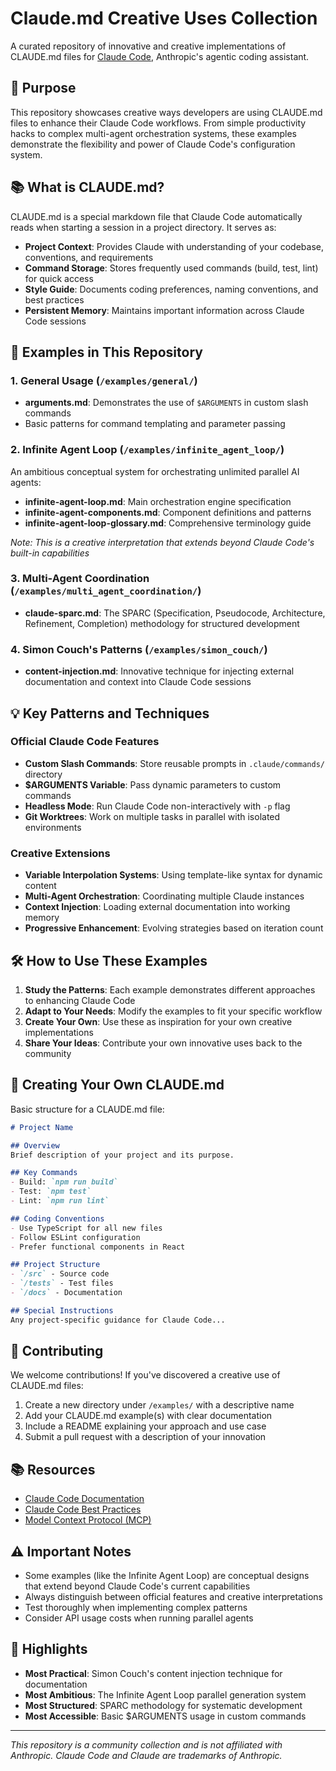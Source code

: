 # Claude.md Creative Uses Collection

A curated repository of innovative and creative implementations of CLAUDE.md files for [Claude Code](https://www.anthropic.com/claude-code), Anthropic's agentic coding assistant.

## 🎯 Purpose

This repository showcases creative ways developers are using CLAUDE.md files to enhance their Claude Code workflows. From simple productivity hacks to complex multi-agent orchestration systems, these examples demonstrate the flexibility and power of Claude Code's configuration system.

## 📚 What is CLAUDE.md?

CLAUDE.md is a special markdown file that Claude Code automatically reads when starting a session in a project directory. It serves as:

- **Project Context**: Provides Claude with understanding of your codebase, conventions, and requirements
- **Command Storage**: Stores frequently used commands (build, test, lint) for quick access
- **Style Guide**: Documents coding preferences, naming conventions, and best practices
- **Persistent Memory**: Maintains important information across Claude Code sessions

## 🚀 Examples in This Repository

### 1. **General Usage** (`/examples/general/`)
- **arguments.md**: Demonstrates the use of `$ARGUMENTS` in custom slash commands
- Basic patterns for command templating and parameter passing

### 2. **Infinite Agent Loop** (`/examples/infinite_agent_loop/`)
An ambitious conceptual system for orchestrating unlimited parallel AI agents:
- **infinite-agent-loop.md**: Main orchestration engine specification
- **infinite-agent-components.md**: Component definitions and patterns
- **infinite-agent-loop-glossary.md**: Comprehensive terminology guide

*Note: This is a creative interpretation that extends beyond Claude Code's built-in capabilities*

### 3. **Multi-Agent Coordination** (`/examples/multi_agent_coordination/`)
- **claude-sparc.md**: The SPARC (Specification, Pseudocode, Architecture, Refinement, Completion) methodology for structured development

### 4. **Simon Couch's Patterns** (`/examples/simon_couch/`)
- **content-injection.md**: Innovative technique for injecting external documentation and context into Claude Code sessions

## 💡 Key Patterns and Techniques

### Official Claude Code Features
- **Custom Slash Commands**: Store reusable prompts in `.claude/commands/` directory
- **$ARGUMENTS Variable**: Pass dynamic parameters to custom commands
- **Headless Mode**: Run Claude Code non-interactively with `-p` flag
- **Git Worktrees**: Work on multiple tasks in parallel with isolated environments

### Creative Extensions
- **Variable Interpolation Systems**: Using template-like syntax for dynamic content
- **Multi-Agent Orchestration**: Coordinating multiple Claude instances
- **Context Injection**: Loading external documentation into working memory
- **Progressive Enhancement**: Evolving strategies based on iteration count

## 🛠️ How to Use These Examples

1. **Study the Patterns**: Each example demonstrates different approaches to enhancing Claude Code
2. **Adapt to Your Needs**: Modify the examples to fit your specific workflow
3. **Create Your Own**: Use these as inspiration for your own creative implementations
4. **Share Your Ideas**: Contribute your own innovative uses back to the community

## 📝 Creating Your Own CLAUDE.md

Basic structure for a CLAUDE.md file:

```markdown
# Project Name

## Overview
Brief description of your project and its purpose.

## Key Commands
- Build: `npm run build`
- Test: `npm test`
- Lint: `npm run lint`

## Coding Conventions
- Use TypeScript for all new files
- Follow ESLint configuration
- Prefer functional components in React

## Project Structure
- `/src` - Source code
- `/tests` - Test files
- `/docs` - Documentation

## Special Instructions
Any project-specific guidance for Claude Code...
```

## 🤝 Contributing

We welcome contributions! If you've discovered a creative use of CLAUDE.md files:

1. Create a new directory under `/examples/` with a descriptive name
2. Add your CLAUDE.md example(s) with clear documentation
3. Include a README explaining your approach and use case
4. Submit a pull request with a description of your innovation

## 📚 Resources

- [Claude Code Documentation](https://docs.anthropic.com/en/docs/agents-and-tools/claude-code/overview)
- [Claude Code Best Practices](https://www.anthropic.com/engineering/claude-code-best-practices)
- [Model Context Protocol (MCP)](https://modelcontextprotocol.io)

## ⚠️ Important Notes

- Some examples (like the Infinite Agent Loop) are conceptual designs that extend beyond Claude Code's current capabilities
- Always distinguish between official features and creative interpretations
- Test thoroughly when implementing complex patterns
- Consider API usage costs when running parallel agents

## 🌟 Highlights

- **Most Practical**: Simon Couch's content injection technique for documentation
- **Most Ambitious**: The Infinite Agent Loop parallel generation system
- **Most Structured**: SPARC methodology for systematic development
- **Most Accessible**: Basic $ARGUMENTS usage in custom commands

---

*This repository is a community collection and is not affiliated with Anthropic. Claude Code and Claude are trademarks of Anthropic.*